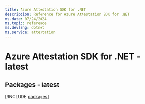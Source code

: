 ```yaml
---
title: Azure Attestation SDK for .NET
description: Reference for Azure Attestation SDK for .NET
ms.date: 07/24/2024
ms.topic: reference
ms.devlang: dotnet
ms.service: attestation
---
```

# Azure Attestation SDK for .NET - latest
## Packages - latest
[!INCLUDE [packages](attestation-index.md)]